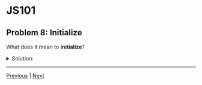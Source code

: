 # JS101
## Problem 8: Initialize

What does it mean to **initialize**?

<details>
<summary>Solution:</summary>

To **initialize** a variable means to assign it an initial value at the time of declaration. For example, in `let count = 0;`, the variable `count` is initialized with the value `0`. Initialization is optional in JavaScript - you can declare a variable without initializing it (e.g., `let count;`), in which case it will have the value `undefined` until you assign it a value.

</details>

---

[Previous](07.md) | [Next](09.md)

